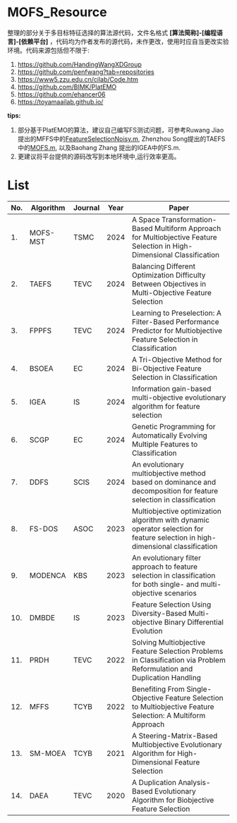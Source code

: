 # MOFS_Resource
整理的部分关于多目标特征选择的算法源代码，文件名格式 **[算法简称]-[编程语言]-[依赖平台]** ，代码均为作者发布的源代码，未作更改，使用时应自当更改实验环境。代码来源包括但不限于:
1. https://github.com/HandingWangXDGroup
2. https://github.com/penfwang?tab=repositories
3. https://www5.zzu.edu.cn/cilab/Code.htm
4. https://github.com/BIMK/PlatEMO
5. https://github.com/ehancer06
6. https://toyamaailab.github.io/

**tips:**
1. 部分基于PlatEMO的算法，建议自己编写FS测试问题，可参考Ruwang Jiao提出的MFFS中的[FeatureSelectionNoisy.m](https://github.com/RuwangJiao/MFFS/blob/main/FeatureSelectionNoisy.m "FeatureSelectionNoisy.m"),  Zhenzhou Song提出的TAEFS中的[MOFS.m](https://github.com/HandingWangXDGroup/TAEFS-Matlab/blob/main/TAEFS/Problems/MOFS.m "MOFS.m"), 以及Baohang Zhang 提出的IGEA中的FS.m.  
2. 更建议将平台提供的源码改写到本地环境中,运行效率更高。

# List
| No. | Algorithm | Journal | Year | Paper                                                                                                                          |
| --- | --------- | ------- | ---- | ------------------------------------------------------------------------------------------------------------------------------ |
| 1.  | MOFS-MST  | TSMC    | 2024 | A Space Transformation-Based Multiform Approach for Multiobjective Feature Selection in High-Dimensional Classification        |
| 2.  | TAEFS     | TEVC    | 2024 | Balancing Different Optimization Difficulty Between Objectives in Multi-Objective Feature Selection                            |
| 3.  | FPPFS     | TEVC    | 2024 | Learning to Preselection: A Filter-Based Performance Predictor for Multiobjective Feature Selection in Classification          |
| 4.  | BSOEA     | EC      | 2024 | A Tri-Objective Method for Bi-Objective Feature Selection in Classification                                                    |
| 5.  | IGEA      | IS      | 2024 | Information gain-based multi-objective evolutionary algorithm for feature selection                                            |
| 6.  | SCGP      | EC      | 2024 | Genetic Programming for Automatically Evolving Multiple Features to Classification                                             |
| 7.  | DDFS      | SCIS    | 2024 | An evolutionary multiobjective method based on dominance and decomposition for feature selection in classification             |
| 8.  | FS-DOS    | ASOC    | 2023 | Multiobjective optimization algorithm with dynamic operator selection for feature selection in high-dimensional classification |
| 9.  | MODENCA   | KBS     | 2023 | An evolutionary filter approach to feature selection in classification for both single- and multi-objective scenarios          |
| 10. | DMBDE     | IS      | 2023 | Feature Selection Using Diversity-Based Multi-objective Binary Differential Evolution                                          |
| 11. | PRDH      | TEVC    | 2022 | Solving Multiobjective Feature Selection Problems in Classification via Problem Reformulation and Duplication Handling         |
| 12. | MFFS      | TCYB    | 2022 | Benefiting From Single-Objective Feature Selection to Multiobjective Feature Selection: A Multiform Approach                   |
| 13. | SM-MOEA   | TCYB    | 2021 | A Steering-Matrix-Based Multiobjective Evolutionary Algorithm for High-Dimensional Feature Selection                           |
| 14. | DAEA      | TEVC    | 2020 | A Duplication Analysis-Based Evolutionary Algorithm for Biobjective Feature Selection                                          |
